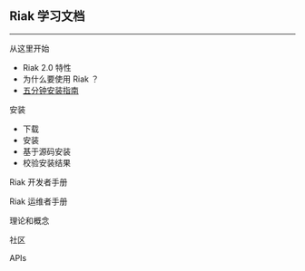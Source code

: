 

Riak 学习文档
-----------

----------


从这里开始

- Riak 2.0 特性
- 为什么要使用 Riak ？
- [五分钟安装指南](https://github.com/moooofly/RiakDocs/blob/master/Start%20Here/%E4%BA%94%E5%88%86%E9%92%9F%E5%AE%89%E8%A3%85%E6%8C%87%E5%8D%97.md)


安装

- 下载
- 安装
- 基于源码安装
- 校验安装结果


Riak 开发者手册

Riak 运维者手册

理论和概念

社区

APIs
